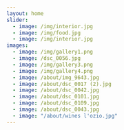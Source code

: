 ```yaml
---
layout: home
slider:
  - image: /img/interior.jpg
  - image: /img/food.jpg
  - image: /img/interior.jpg
images:
  - image: /img/gallery1.png
  - image: /dsc_0056.jpg
  - image: /img/gallery3.png
  - image: /img/gallery4.png
  - image: /about/img_9643.jpg
  - image: /about/dsc_0017 (2).jpg
  - image: /about/dsc_0042.jpg
  - image: /about/dsc_0101.jpg
  - image: /about/dsc_0109.jpg
  - image: /about/dsc_0043.jpg
  - image: "/about/wines l'ozio.jpg"
---
```

